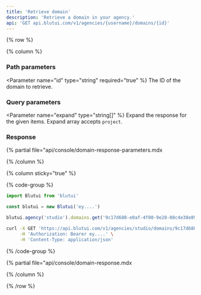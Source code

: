 ```yaml
---
title: 'Retrieve domain'
description: 'Retrieve a domain in your agency.'
api: 'GET api.blutui.com/v1/agencies/{username}/domains/{id}'
---
```


{% row %}

{% column %}
### Path parameters

<Parameter name="id" type="string" required="true" %}
The ID of the domain to retrieve.
</Parameter>

### Query parameters

<Parameter name="expand" type="string[]" %}
Expand the response for the given items. Expand array accepts `project`.
</Parameter>

### Response

{% partial file="api/console/domain-response-parameters.mdx</include>

{% /column %}

{% column sticky="true" %}

{% code-group %}

```ts {% process=false filename="Node.js" %}
import Blutui from 'blutui'

const blutui = new Blutui('ey....')

blutui.agency('studio').domains.get('9c17d680-e0af-4f00-9e28-08c4e38e89e0')
```

```bash {% process=false filename="cURL" %}
curl -X GET 'https://api.blutui.com/v1/agencies/studio/domains/9c17d680-e0af-4f00-9e28-08c4e38e89e0' \
     -H 'Authorization: Bearer ey....' \
     -H 'Content-Type: application/json'
```

{% /code-group %}

{% partial file="api/console/domain-response.mdx</include>

{% /column %}

{% /row %}
